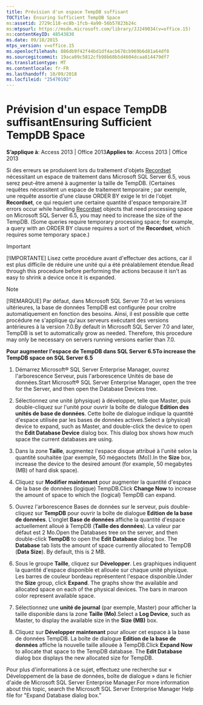 ```yaml
---
title: Prévision d'un espace TempDB suffisant
TOCTitle: Ensuring Sufficient TempDB Space
ms:assetid: 2729c118-ec8b-1fcb-4a90-56b57823b24c
ms:mtpsurl: https://msdn.microsoft.com/library/JJ249034(v=office.15)
ms:contentKeyID: 48543830
ms.date: 09/18/2015
mtps_version: v=office.15
ms.openlocfilehash: 886db9f42f44bd1df4acb678cb969b6d81a64df8
ms.sourcegitcommit: 19aca09c5812cfb98b68b5d4604dcaa814479df7
ms.translationtype: MT
ms.contentlocale: fr-FR
ms.lasthandoff: 10/09/2018
ms.locfileid: "25470192"
---
```

# <a name="ensuring-sufficient-tempdb-space"></a><span data-ttu-id="5f9a0-102">Prévision d'un espace TempDB suffisant</span><span class="sxs-lookup"><span data-stu-id="5f9a0-102">Ensuring Sufficient TempDB Space</span></span>


<span data-ttu-id="5f9a0-103">**S’applique à**: Access 2013 | Office 2013</span><span class="sxs-lookup"><span data-stu-id="5f9a0-103">**Applies to**: Access 2013 | Office 2013</span></span>

<span data-ttu-id="5f9a0-p101">Si des erreurs se produisent lors du traitement d'objets [Recordset](recordset-object-ado.md) nécessitant un espace de traitement dans Microsoft SQL Server 6.5, vous serez peut-être amené à augmenter la taille de TempDB. (Certaines requêtes nécessitent un espace de traitement temporaire ; par exemple, une requête assortie d'une clause ORDER BY exige le tri de l'objet **Recordset**, ce qui requiert une certaine quantité d'espace temporaire.)</span><span class="sxs-lookup"><span data-stu-id="5f9a0-p101">If errors occur while handling [Recordset](recordset-object-ado.md) objects that need processing space on Microsoft SQL Server 6.5, you may need to increase the size of the TempDB. (Some queries require temporary processing space; for example, a query with an ORDER BY clause requires a sort of the **Recordset**, which requires some temporary space.)</span></span>


> [!IMPORTANT]
> <P><span data-ttu-id="5f9a0-106">[!IMPORTANTE] Lisez cette procédure avant d'effectuer des actions, car il est plus difficile de réduire une unité qui a été préalablement étendue.</span><span class="sxs-lookup"><span data-stu-id="5f9a0-106">Read through this procedure before performing the actions because it isn't as easy to shrink a device once it is expanded.</span></span></P>




> [!NOTE]
> <P><span data-ttu-id="5f9a0-p102">[!REMARQUE] Par défaut, dans Microsoft SQL Server 7.0 et les versions ultérieures, la base de données TempDB est configurée pour croître automatiquement en fonction des besoins. Ainsi, il est possible que cette procédure ne s'applique qu'aux serveurs exécutant des versions antérieures à la version 7.0.</span><span class="sxs-lookup"><span data-stu-id="5f9a0-p102">By default in Microsoft SQL Server 7.0 and later, TempDB is set to automatically grow as needed. Therefore, this procedure may only be necessary on servers running versions earlier than 7.0.</span></span></P>



<span data-ttu-id="5f9a0-109">**Pour augmenter l'espace de TempDB dans SQL Server 6.5**</span><span class="sxs-lookup"><span data-stu-id="5f9a0-109">**To increase the TempDB space on SQL Server 6.5**</span></span>

1.  <span data-ttu-id="5f9a0-110">Démarrez Microsoft® SQL Server Enterprise Manager, ouvrez l'arborescence Serveur, puis l'arborescence Unités de base de données.</span><span class="sxs-lookup"><span data-stu-id="5f9a0-110">Start Microsoft® SQL Server Enterprise Manager, open the tree for the Server, and then open the Database Devices tree.</span></span>

2.  <span data-ttu-id="5f9a0-p103">Sélectionnez une unité (physique) à développer, telle que Master, puis double-cliquez sur l'unité pour ouvrir la boîte de dialogue **Edition des unités de base de données**. Cette boîte de dialogue indique la quantité d'espace utilisée par les bases de données actives.</span><span class="sxs-lookup"><span data-stu-id="5f9a0-p103">Select a (physical) device to expand, such as Master, and double-click the device to open the **Edit Database Device** dialog box. This dialog box shows how much space the current databases are using.</span></span>

3.  <span data-ttu-id="5f9a0-113">Dans la zone **Taille**, augmentez l'espace disque attribué à l'unité selon la quantité souhaitée (par exemple, 50 mégaoctets (Mo)).</span><span class="sxs-lookup"><span data-stu-id="5f9a0-113">In the **Size** box, increase the device to the desired amount (for example, 50 megabytes (MB) of hard disk space).</span></span>

4.  <span data-ttu-id="5f9a0-114">Cliquez sur **Modifier maintenant** pour augmenter la quantité d'espace de la base de données (logique) TempDB.</span><span class="sxs-lookup"><span data-stu-id="5f9a0-114">Click **Change Now** to increase the amount of space to which the (logical) TempDB can expand.</span></span>

5.  <span data-ttu-id="5f9a0-p104">Ouvrez l'arborescence Bases de données sur le serveur, puis double-cliquez sur **TempDB** pour ouvrir la boîte de dialogue **Edition de la base de données**. L'onglet **Base de données** affiche la quantité d'espace actuellement alloué à TempDB (**Taille des données**). La valeur par défaut est 2 Mo.</span><span class="sxs-lookup"><span data-stu-id="5f9a0-p104">Open the Databases tree on the server, and then double-click **TempDB** to open the **Edit Database** dialog box. The **Database** tab lists the amount of space currently allocated to TempDB (**Data Size**). By default, this is 2 MB.</span></span>

6.  <span data-ttu-id="5f9a0-p105">Sous le groupe **Taille**, cliquez sur **Développer**. Les graphiques indiquent la quantité d'espace disponible et allouée sur chaque unité physique. Les barres de couleur bordeau représentent l'espace disponible.</span><span class="sxs-lookup"><span data-stu-id="5f9a0-p105">Under the **Size** group, click **Expand**. The graphs show the available and allocated space on each of the physical devices. The bars in maroon color represent available space.</span></span>

7.  <span data-ttu-id="5f9a0-121">Sélectionnez une **unité de journal** (par exemple, Master) pour afficher la taille disponible dans la zone **Taille (Mo)**.</span><span class="sxs-lookup"><span data-stu-id="5f9a0-121">Select a **Log Device**, such as Master, to display the available size in the **Size (MB)** box.</span></span>

8.  <span data-ttu-id="5f9a0-p106">Cliquez sur **Développer maintenant** pour allouer cet espace à la base de données TempDB. La boîte de dialogue **Edition de la base de données** affiche la nouvelle taille allouée à TempDB.</span><span class="sxs-lookup"><span data-stu-id="5f9a0-p106">Click **Expand Now** to allocate that space to the TempDB database. The **Edit Database** dialog box displays the new allocated size for TempDB.</span></span>

<span data-ttu-id="5f9a0-124">Pour plus d'informations à ce sujet, effectuez une recherche sur « Développement de la base de données, boîte de dialogue » dans le fichier d'aide de Microsoft SQL Server Enterprise Manager.</span><span class="sxs-lookup"><span data-stu-id="5f9a0-124">For more information about this topic, search the Microsoft SQL Server Enterprise Manager Help file for "Expand Database dialog box."</span></span>


